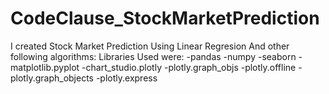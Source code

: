# CodeClause_StockMarketPrediction
I created Stock Market Prediction Using Linear Regresion And other following algorithms:
Libraries Used were:
-pandas
-numpy
-seaborn
-matplotlib.pyplot
-chart_studio.plotly
-plotly.graph_objs
-plotly.offline
-plotly.graph_objects
-plotly.express
